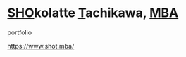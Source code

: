 # [SHO](https://www.shot.mba/)kolatte [T](https://www.shot.mba/)achikawa, [MBA](https://www.shot.mba/)
portfolio


https://www.shot.mba/
